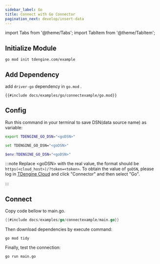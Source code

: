 ```yaml
---
sidebar_label: Go
title: Connect with Go Connector
pagination_next: develop/insert-data
---
```


import Tabs from '@theme/Tabs';
import TabItem from '@theme/TabItem';

## Initialize Module

```
go mod init tdengine.com/example
```

## Add Dependency

add `driver-go` dependency in `go.mod` .

```go-mod title="go.mod"
{{#include docs/examples/go/connectexample/go.mod}}
```

## Config

Run this command in your terminal to save DSN(data source name) as variable:

<Tabs defaultValue="bash">
<TabItem value="bash" label="Bash">

```bash
export TDENGINE_GO_DSN="<goDSN>"
```

</TabItem>
<TabItem value="cmd" label="CMD">

```bash
set TDENGINE_GO_DSN="<goDSN>"
```

</TabItem>
<TabItem value="powershell" label="Powershell">

```powershell
$env:TDENGINE_GO_DSN="<goDSN>"
```

</TabItem>
</Tabs>


<!-- exclude -->
:::note
Replace <goDSN\> with the real value, the format should be `https(<cloud_host>)/?token=<token>`.
To obtain the value of `goDSN`, please log in [TDengine Cloud](https://cloud.tdengine.com) and click "Connector" and then select "Go".

:::
<!-- exclude-end -->

## Connect

Copy code bellow to main.go.

```go title="main.go"
{{#include docs/examples/go/connectexample/main.go}}
```

Then download dependencies by execute command:

```
go mod tidy
```

Finally, test the connection:

```
go run main.go
```

<!---The client connection is then established. For how to write data and query data, please refer to [Insert Data](https://docs.tdengine.com/cloud/develop/insert-data#connector-examples) and [Query Data](https://docs.tdengine.com/cloud/develop/query-data/#connector-examples).--->
